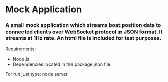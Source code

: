 # Mock Application

### A small mock application which streams boat position data to connected clients over WebSocket protocol in JSON format. It streams at 1Hz rate. An html file is included for test purposes.


Requirements: 
- Node.js
- Dependencies located in the package.json file.

For run just type: node server.